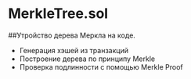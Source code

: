 # MerkleTree.sol
##Утройство дерева Меркла на коде.
- Генерация хэшей из транзакций
- Построение дерева по принципу Merkle
- Проверка подлинности с помощью Merkle Proof


